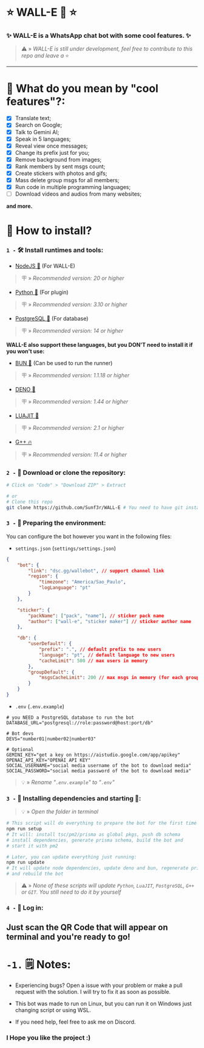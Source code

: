 # ⭐ WALL-E 🤖 ⭐

### ✨ WALL-E is a WhatsApp chat bot with some cool features. ✨

> ⚠️ » _WALL-E is still under development, feel free to contribute to this repo and leave a_ ⭐

---

# 🤔 What do you mean by "cool features"?:

- [x] Translate text;
- [x] Search on Google;
- [x] Talk to Gemini AI;
- [x] Speak in 5 languages;
- [x] Reveal view once messages;
- [x] Change its prefix just for you;
- [x] Remove background from images;
- [x] Rank members by sent msgs count;
- [x] Create stickers with photos and gifs;
- [x] Mass delete group msgs for all members;
- [x] Run code in multiple programming languages;
- [ ] Download videos and audios from many websites;

**and more.**

# 🤔 How to install?

### `1 -` 🛠️ Install runtimes and tools:

- [NodeJS 💩](https://nodejs.org/pt-br/) (For WALL-E)

> 🪧 » _Recommended version: 20 or higher_

- [Python 🐍](https://www.python.org/) (For plugin)

> 🪧 » _Recommended version: 3.10 or higher_

- [PostgreSQL 🐘](https://www.postgresql.org/download/) (For database)

> 🪧 » _Recommended version: 14 or higher_

**WALL-E also support these languages, but you DON'T need to install it if you won't use:**

- [BUN 🧁](https://bun.sh) (Can be used to run the runner)

> 🪧 » _Recommended version: 1.1.18 or higher_

- [DENO 🦕](https://deno.com/)

> 🪧 » _Recommended version: 1.44 or higher_

- [LUAJIT 🌙](https://luajit.org/)

> 🪧 » _Recommended version: 2.1 or higher_

- [G++ 🔥]()

> 🪧 » _Recommended version: 11.4 or higher_

### `2 -` 📁 Download or clone the repository:

```bash
# Click on "Code" > "Download ZIP" > Extract

# or
# Clone this repo
git clone https://github.com/Sunf3r/WALL-E # You need to have git installed to do this
```

### `3 -` 🌿 Preparing the environment:

You can configure the bot however you want in the following files:

- `settings.json` (`settings/settings.json`)

```json
{
	"bot": {
		"link": "dsc.gg/wallebot", // support channel link
		"region": {
			"timezone": "America/Sao_Paulo",
			"logLanguage": "pt"
		}
	},

	"sticker": {
		"packName": ["pack", "name"], // sticker pack name
		"author": ["wall-e", "sticker maker"] // sticker author name
	},

	"db": {
		"userDefault": {
			"prefix": ".", // default prefix to new users
			"language": "pt", // default language to new users
			"cacheLimit": 500 // max users in memory
		},
		"groupDefault": {
			"msgsCacheLimit": 200 // max msgs in memory (for each group)
		}
	}
}
```

- `.env` (`.env.example`)

```env
# you NEED a PostgreSQL database to run the bot
DATABASE_URL="postgresql://role:password@host:port/db"

# Bot devs
DEVS="number01|number02|number03"

# Optional
GEMINI_KEY="get a key on https://aistudio.google.com/app/apikey"
OPENAI_API_KEY="OPENAI API KEY"
SOCIAL_USERNAME="social media username of the bot to download media"
SOCIAL_PASSWORD="social media password of the bot to download media"
```

> 💡 » _Rename "`.env.example`" to "`.env`"_

### `3 -` 🧰 Installing dependencies and starting 🚀:

> 💡 » _Open the folder in terminal_

```bash
# This script will do everything to prepare the bot for the first time
npm run setup
# It will: install tsc/pm2/prisma as global pkgs, push db schema
# install dependencies, generate prisma schema, build the bot and
# start it with pm2

# Later, you can update everything just running:
npm run update
# It will update node dependencies, update deno and bun, regenerate prisma schema,
# and rebuild the bot
```

> ⚠️ » _None of these scripts will update `Python`, `LuaJIT`, `PostgreSQL`, `G++` or `GIT`. You still
> need to do it by yourself_

### `4 -` 🔐 Log in:

## Just scan the QR Code that will appear on terminal and you're ready to go!

# `-1.` 🗒️ Notes:

- Experiencing bugs? Open a issue with your problem or make a pull request with the solution. I will
  try to fix it as soon as possible.

- This bot was made to run on Linux, but you can run it on Windows just changing script or using
  WSL.

- If you need help, feel free to ask me on Discord.

### I Hope you like the project :)
